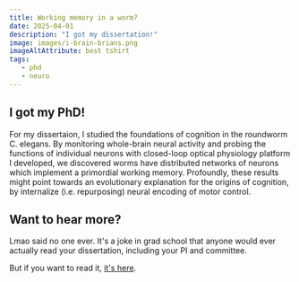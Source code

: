 ```yaml
---
title: Working memory in a worm?
date: 2025-04-01
description: "I got my dissertation!"
image: images/i-brain-brians.png
imageAltAttribute: best tshirt
tags:
   - phd
   - neuro
---
```


## I got my PhD!

For my dissertaion, I studied the foundations of cognition in the roundworm C. elegans. By monitoring whole-brain neural activity and probing the functions of individual neurons with closed-loop optical physiology platform I developed, we discovered worms have distributed networks of neurons which implement a primordial working memory. Profoundly, these results might point towards an evolutionary explanation for the origins of cognition, by internalize (i.e. repurposing) neural encoding of motor control.   

## Want to hear more?

Lmao said no one ever. It's a joke in grad school that anyone would ever actually read your dissertation, including your PI and committee.

But if you want to read it, [it's here](todo).
